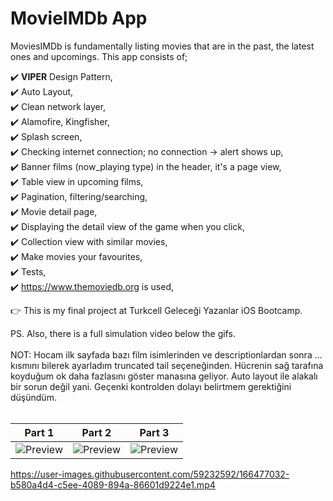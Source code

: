 # MovieIMDb App

MoviesIMDb is fundamentally listing movies that are in the past, the latest ones and upcomings. This app consists of;

✔️ **VIPER** Design Pattern, <br>
✔️ Auto Layout, <br>
✔️ Clean network layer, <br>
✔️ Alamofire, Kingfisher, <br>
✔️ Splash screen, <br>
✔️ Checking internet connection; no connection -> alert shows up, <br>
✔️ Banner films (now_playing type) in the header, it's a page view, <br>
✔️ Table view in upcoming films, <br>
✔️ Pagination, filtering/searching, <br>
✔️ Movie detail page, <br>
✔️ Displaying the detail view of the game when you click, <br>
✔️ Collection view with similar movies, <br>
✔️ Make movies your favourites, <br> 
✔️ Tests, <br>
✔️ https://www.themoviedb.org is used, <br>

👉 This is my final project at Turkcell Geleceği Yazanlar iOS Bootcamp.<br>

PS. Also, there is a full simulation video below the gifs. <br><br>
NOT: Hocam ilk sayfada bazı film isimlerinden ve descriptionlardan sonra ... kısmını bilerek ayarladım truncated tail seçeneğinden. Hücrenin sağ tarafına koyduğum ok daha fazlasını göster manasına geliyor. Auto layout ile alakalı bir sorun değil yani. Geçenki kontrolden dolayı belirtmem gerektiğini düşündüm.<br> <br>

| Part 1 | Part 2 | Part 3 | 
| --- | --- | --- | 
| ![Preview](gifs/1.gif) | ![Preview](gifs/2.gif) | ![Preview](gifs/3.gif) | 

https://user-images.githubusercontent.com/59232592/166477032-b580a4d4-c5ee-4089-894a-86601d9224e1.mp4

